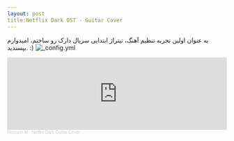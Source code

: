 ```yaml
---
layout: post
title:Netflix Dark OST - Guitar Cover
---
```


به عنوان اولین تجربه تنظیم آهنگ، تیتراژ ابتدایی سریال دارک رو ساختم، امیدوارم بپسندید. :)
![_config.yml](https://files.virgool.io/upload/users/45903/posts/vajdctldlkju/liv9e8c1kwso.png)

<iframe width="100%" height="166" scrolling="no" frameborder="no" allow="autoplay" src="https://w.soundcloud.com/player/?url=https%3A//api.soundcloud.com/tracks/903432493&color=%23ff5500&auto_play=false&hide_related=false&show_comments=true&show_user=true&show_reposts=false&show_teaser=true"></iframe><div style="font-size: 10px; color: #cccccc;line-break: anywhere;word-break: normal;overflow: hidden;white-space: nowrap;text-overflow: ellipsis; font-family: Interstate,Lucida Grande,Lucida Sans Unicode,Lucida Sans,Garuda,Verdana,Tahoma,sans-serif;font-weight: 100;"><a href="https://soundcloud.com/hosseinhimself" title="Hossein M" target="_blank" style="color: #cccccc; text-decoration: none;">Hossein M</a> · <a href="https://soundcloud.com/hosseinhimself/netflixdark-guitarcover" title="Netflix Dark Guitar Cover" target="_blank" style="color: #cccccc; text-decoration: none;">Netflix Dark Guitar Cover</a></div>

